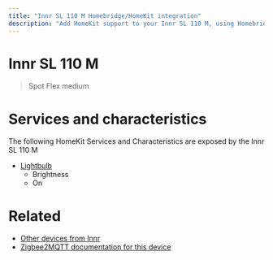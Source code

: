 ```yaml
---
title: "Innr SL 110 M Homebridge/HomeKit integration"
description: "Add HomeKit support to your Innr SL 110 M, using Homebridge, Zigbee2MQTT and homebridge-z2m."
---
```

<!---
This file has been GENERATED using src/docgen/docgen.ts
DO NOT EDIT THIS FILE MANUALLY!
-->
# Innr SL 110 M
> Spot Flex medium


# Services and characteristics
The following HomeKit Services and Characteristics are exposed by
the Innr SL 110 M

* [Lightbulb](../../light.md)
  * Brightness
  * On


# Related
* [Other devices from Innr](../index.md#innr)
* [Zigbee2MQTT documentation for this device](https://www.zigbee2mqtt.io/devices/SL_110_M.html)